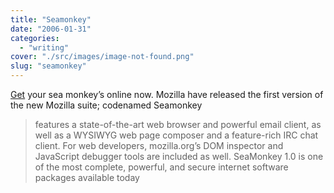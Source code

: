 ```yaml
---
title: "Seamonkey"
date: "2006-01-31"
categories: 
  - "writing"
cover: "./src/images/image-not-found.png"
slug: "seamonkey"
---
```


[Get](http://www.mozilla.org/projects/seamonkey/) your sea monkey’s online now. Mozilla have released the first version of the new Mozilla suite; codenamed Seamonkey

> features a state-of-the-art web browser and powerful email client, as well as a WYSIWYG web page composer and a feature-rich IRC chat client. For web developers, mozilla.org’s DOM inspector and JavaScript debugger tools are included as well. SeaMonkey 1.0 is one of the most complete, powerful, and secure internet software packages available today
